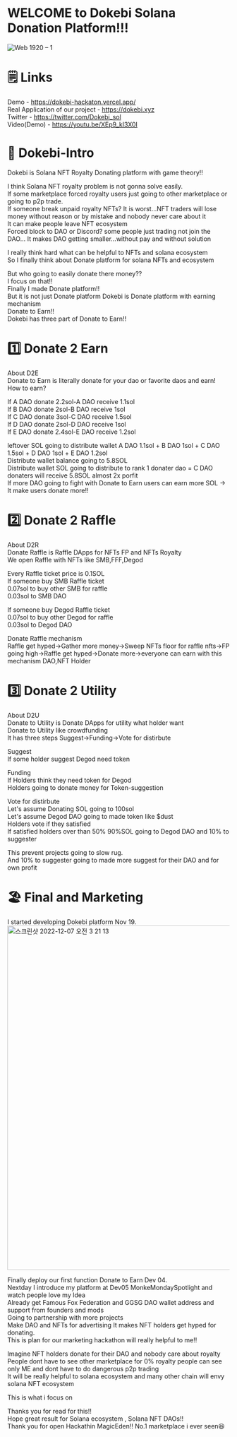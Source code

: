 # WELCOME to Dokebi Solana Donation Platform!!!
![Web 1920 – 1](https://user-images.githubusercontent.com/81508501/206000770-7e90e765-ec78-4306-8d92-37388002a80b.png)
# 🗒️ Links
Demo - https://dokebi-hackaton.vercel.app/<br>
Real Application of our project - https://dokebi.xyz<br>
Twitter - https://twitter.com/Dokebi_sol<br>
Video(Demo) - https://youtu.be/XEp9_kI3X0I<br>

# 👋 Dokebi-Intro

Dokebi is Solana NFT Royalty Donating platform with game theory!!<br>

I think Solana NFT royalty problem is not gonna solve easily.<br>
If some marketplace forced royalty users just going to other marketplace or going to p2p trade.<br>
If someone break unpaid royalty NFTs? It is worst...NFT traders will lose money without reason or by mistake and nobody never care about it<br>
It can make people leave NFT ecosystem<br>
Forced block to DAO or Discord? some people just trading not join the DAO... It makes DAO getting smaller...without pay and without solution<br>

I really think hard what can be helpful to NFTs and solana ecosystem<br>
So I finally think about Donate platform for solana NFTs and ecosystem<br>

But who going to easily donate there money??<br>
I focus on that!!<br>
Finally I made Donate platform!!<br>
But it is not just Donate platform Dokebi is Donate platform with earning mechanism<br>
Donate to Earn!!<br>
Dokebi has three part of Donate to Earn!!<br>

# 1️⃣ Donate 2 Earn

About D2E<br>
Donate to Earn is literally donate for your dao or favorite daos and earn!<br>
How to earn?<br>

If A DAO donate 2.2sol-A DAO receive 1.1sol<br>
If B DAO donate 2sol-B DAO receive 1sol<br>
If C DAO donate 3sol-C DAO receive 1.5sol<br>
If D DAO donate 2sol-D DAO receive 1sol<br>
If E DAO donate 2.4sol-E DAO receive 1.2sol<br>

leftover SOL going to distribute wallet A DAO 1.1sol + B DAO 1sol + C DAO 1.5sol + D DAO 1sol + E DAO 1.2sol<br>
Distribute wallet balance going to 5.8SOL<br>
Distribute wallet SOL going to distribute to rank 1 donater dao = C DAO donaters will receive 5.8SOL almost 2x porfit<br>
If more DAO going to fight with Donate to Earn users can earn more SOL -> It make users donate more!!<br>

# 2️⃣ Donate 2 Raffle

About D2R<br>
Donate Raffle is Raffle DApps for NFTs FP and NFTs Royalty<br>
We open Raffle with NFTs like SMB,FFF,Degod<br>

Every Raffle ticket price is 0.1SOL<br>
If someone buy SMB Raffle ticket<br>
0.07sol to buy other SMB for raffle<br>
0.03sol to SMB DAO<br>

If someone buy Degod Raffle ticket<br>
0.07sol to buy other Degod for raffle<br>
0.03sol to Degod DAO<br>

Donate Raffle mechanism<br>
Raffle get hyped->Gather more money->Sweep NFTs floor for raffle nfts->FP going high->Raffle get hyped->Donate more->everyone can earn with this mechanism DAO,NFT Holder<br>

# 3️⃣ Donate 2 Utility

About D2U<br>
Donate to Utility is Donate DApps for utility what holder want<br>
Donate to Utility like crowdfunding<br>
It has three steps Suggest->Funding->Vote for distirbute<br>

Suggest<br>
If some holder suggest Degod need token<br>

Funding<br>
If Holders think they need token for Degod<br>
Holders going to donate money for Token-suggestion<br>

Vote for distirbute<br>
Let's assume Donating SOL going to 100sol<br>
Let's assume Degod DAO going to made token like $dust<br>
Holders vote if they satisfied<br>
If satisfied holders over than 50% 90%SOL going to Degod DAO and 10% to suggester<br>

This prevent projects going to slow rug.<br>
And 10% to suggester going to made more suggest for their DAO and for own profit<br>

# 🏖️ Final and Marketing

I started developing Dokebi platform Nov 19.<br>
<img width="780" alt="스크린샷 2022-12-07 오전 3 21 13" src="https://user-images.githubusercontent.com/81508501/205991045-46bce23b-e23a-4a15-bcb0-2843d2faeabb.png">

Finally deploy our first function Donate to Earn Dev 04.<br>
Nextday I introduce my platform at Dev05 MonkeMondaySpotlight and watch people love my Idea<br>
Already get Famous Fox Federation and GGSG DAO wallet address and support from founders and mods<br>
Going to partnership with more projects<br>
Make DAO and NFTs for advertising It makes NFT holders get hyped for donating.<br>
This is plan for our marketing hackathon will really helpful to me!!<br>

Imagine NFT holders donate for their DAO and nobody care about royalty<br>
People dont have to see other marketplace for 0% royalty people can see only ME and dont have to do dangerous p2p trading<br>
It will be really helpful to solana ecosystem and many other chain will envy solana NFT ecosystem<br>

This is what i focus on<br>

Thanks you for read for this!!<br>
Hope great result for Solana ecosystem , Solana NFT DAOs!!<br>
Thank you for open Hackathin MagicEden!! No.1 marketplace i ever seen😆<br>
